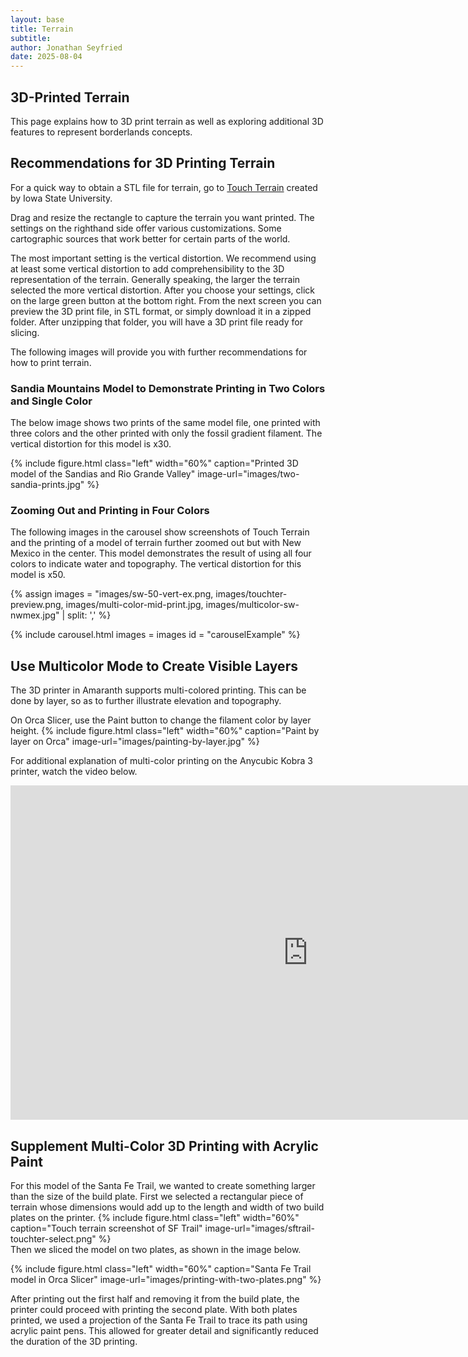 ```yaml
---
layout: base
title: Terrain
subtitle: 
author: Jonathan Seyfried
date: 2025-08-04
---
```


## 3D-Printed Terrain

This page explains how to 3D print terrain as well as exploring additional 3D features to represent borderlands concepts.

## Recommendations for 3D Printing Terrain

For a quick way to obtain a STL file for terrain, go to [Touch Terrain](https://touchterrain.geol.iastate.edu/main) created by Iowa State University.

Drag and resize the rectangle to capture the terrain you want printed. The settings on the righthand side offer various customizations. Some cartographic sources that work better for certain parts of the world. 

The most important setting is the vertical distortion. We recommend using at least some vertical distortion to add comprehensibility to the 3D representation of the terrain. Generally speaking, the larger the terrain selected the more vertical distortion. After you choose your settings, click on the large green button at the bottom right. From the next screen you can preview the 3D print file, in STL format, or simply download it in a zipped folder. After unzipping that folder, you will have a 3D print file ready for slicing. 

The following images will provide you with further recommendations for how to print terrain.

### Sandia Mountains Model to Demonstrate Printing in Two Colors and Single Color

The below image shows two prints of the same model file, one printed with three colors and the other printed with only the fossil gradient filament. The vertical distortion for this model is x30.

{% include figure.html
  class="left"
  width="60%"
  caption="Printed 3D model of the Sandias and Rio Grande Valley"
  image-url="images/two-sandia-prints.jpg"
%}
<br style="clear: both">

### Zooming Out and Printing in Four Colors

The following images in the carousel show screenshots of Touch Terrain and the printing of a model of terrain further zoomed out but with New Mexico in the center. This model demonstrates the result of using all four colors to indicate water and topography. The vertical distortion for this model is x50. 

{% assign images =
"images/sw-50-vert-ex.png,
images/touchter-preview.png,
images/multi-color-mid-print.jpg,
images/multicolor-sw-nwmex.jpg" | split: ','
%}

{% include carousel.html
images = images
id = "carouselExample"
%}


## Use Multicolor Mode to Create Visible Layers

The 3D printer in Amaranth supports multi-colored printing. This can be done by layer, so as to further illustrate elevation and topography.

On Orca Slicer, use the Paint button to change the filament color by layer height. 
{% include figure.html
  class="left"
  width="60%"
  caption="Paint by layer on Orca"
  image-url="images/painting-by-layer.jpg"
%}

For additional explanation of multi-color printing on the Anycubic Kobra 3 printer, watch the video below.

<iframe width="951" height="535" src="https://www.youtube.com/embed/9jy7MEGkdjE" title="This Is The Best Slicer For MultiColor Printing | Orca Slicer Tutorial" frameborder="0" allow="accelerometer; autoplay; clipboard-write; encrypted-media; gyroscope; picture-in-picture; web-share" referrerpolicy="strict-origin-when-cross-origin" allowfullscreen></iframe>

## Supplement Multi-Color 3D Printing with Acrylic Paint

For this model of the Santa Fe Trail, we wanted to create something larger than the size of the build plate. First we selected a rectangular piece of terrain whose dimensions would add up to the length and width of two build plates on the printer. 
{% include figure.html
  class="left"
  width="60%"
  caption="Touch terrain screenshot of SF Trail"
  image-url="images/sftrail-touchter-select.png"
%}
<br style="clear: both">
Then we sliced the model on two plates, as shown in the image below.

{% include figure.html
  class="left"
  width="60%"
  caption="Santa Fe Trail model in Orca Slicer"
  image-url="images/printing-with-two-plates.png"
%}

After printing out the first half and removing it from the build plate, the printer could proceed with printing the second plate. With both plates printed, we used a projection of the Santa Fe Trail to trace its path using acrylic paint pens. This allowed for greater detail and significantly reduced the duration of the 3D printing.